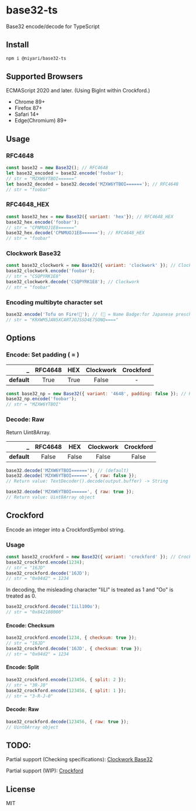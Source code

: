 # base32-ts
Base32 encode/decode for TypeScript

## Install
```sh
npm i @niyari/base32-ts
```

## Supported Browsers
ECMAScript 2020 and later. (Using BigInt within Crockford.)

* Chrome 89+
* Firefox 87+
* Safari 14+
* Edge(Chromium) 89+

## Usage
### RFC4648
```js
const base32 = new Base32(); // RFC4648
let base32_encoded = base32.encode('foobar');
// str = "MZXW6YTBOI======"
let base32_decoded = base32.decode('MZXW6YTBOI======'); // RFC4648
// str = "foobar"
```


### RFC4648_HEX
```js
const base32_hex = new Base32({ variant: 'hex'}); // RFC4648_HEX
base32_hex.encode('foobar');
// str = "CPNMUOJ1E8======"
base32_hex.decode('CPNMUOJ1E8======'); // RFC4648_HEX
// str = "foobar"
```


### Clockwork Base32
```js
const base32_clockwork = new Base32({ variant: 'clockwork' }); // Clockwork (short name 'maki')
base32_clockwork.encode('foobar');
// str = "CSQPYRK1E8"
base32_clockwork.decode('CSQPYRK1E8'); // Clockwork
// str = "foobar"
```

### Encoding multibyte character set
```js
base32.encode('Tofu on Fire!📛'); // (📛 = Name Badge:for Japanese preschoolers.)
// str = "KRXWM5JAN5XCARTJOJSSD4E7SONQ===="
```


## Options
### Encode: Set padding ( = ) 
_ | RFC4648 | HEX | Clockwork  | Crockford
---: | :---: | :---: | :---: | :---:
**default**| True | True | False | -

```js
const base32_np = new Base32({ variant: '4648', padding: false }); // RFC4648 no padding
base32_np.encode('foobar');
// str = "MZXW6YTBOI"
```


### Decode: Raw
Return Uint8Array.

_ | RFC4648 | HEX | Clockwork  | Crockford
---: | :---: | :---: | :---: | :---:
**default**| False | False | False | False 

```js
base32.decode('MZXW6YTBOI======'); // (default)
base32.decode('MZXW6YTBOI======', { raw: false });
// Return value: TextDecoder().decode(output.buffer) -> String

base32.decode('MZXW6YTBOI======', { raw: true });
// Return value: Uint8Array object
```


## Crockford
Encode an integer into a CrockfordSymbol string.

### Usage
```js
const base32_crockford = new Base32({ variant: 'crockford' }); // Crockford
base32_crockford.encode(1234);
// str = "16JD"
base32_crockford.decode('16JD');
// str = "0x04d2" = 1234
```

In decoding, the misleading character "IiLl" is treated as 1 and "Oo" is treated as 0.
```js
base32_crockford.decode('IiLl10Oo');
// str = "0x842108000"
```


#### Encode: Checksum
```js
base32_crockford.encode(1234, { checksum: true });
// str = "16JD"
base32_crockford.decode('16JD', { checksum: true });
// str = "0x04d2" = 1234
```


#### Encode: Split
```js
base32_crockford.encode(123456, { split: 2 });
// str = "3R-J0"
base32_crockford.encode(123456, { split: 1 });
// str = "3-R-J-0"
```

#### Decode: Raw
```js
base32_crockford.decode(123456, { raw: true });
// Uint8Array object
```


## TODO:

Partial support (Checking specifications): [Clockwork Base32]

Partial support (WIP): [Crockford]

## License
MIT

[Clockwork Base32]: https://gist.github.com/szktty/228f85794e4187882a77734c89c384a8
[Crockford]: https://www.crockford.com/base32.html
